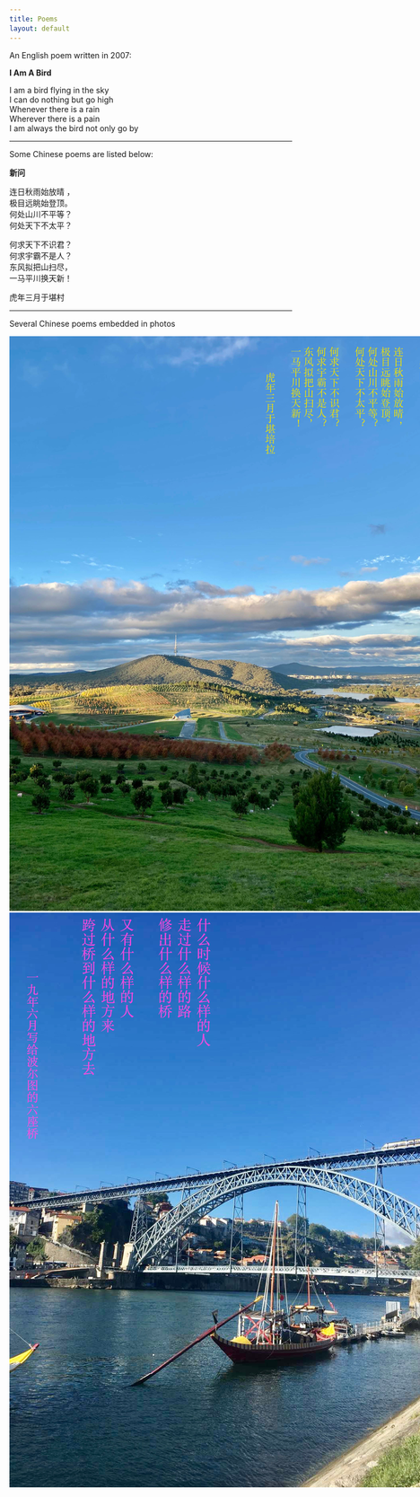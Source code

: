 ```yaml
---
title: Poems
layout: default
---
```


An English poem written in 2007:


    
**I Am A Bird**

    
I am a bird flying in the sky  
I can do nothing but go high  
Whenever there is a rain  
Wherever there is a pain  
I am always the bird not only go by  


* * * 

Some Chinese poems are listed below: 

**新问**

连日秋雨始放晴 ，  
极目远眺始登顶。  
何处山川不平等？  
何处天下不太平？  

何求天下不识君？  
何求宇霸不是人？  
东风拟把山扫尽，  
一马平川换天新！  


虎年三月于堪村

* * * 

Several Chinese poems embedded in photos

<div class="card" style="width: 50rem;"> 
<img src="figs/p1.jpg" alt="" class="img-responsive"> 
<img src="figs/p2.jpg" alt="" class="img-responsive"> 
<img src="figs/p3.jpg" alt="" class="img-responsive"> 
</div>
